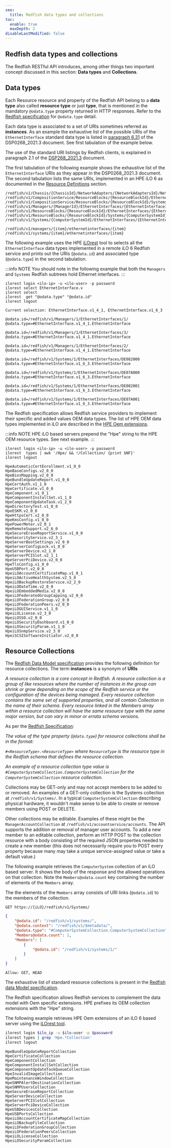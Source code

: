 ```yaml
---
seo:
  title: Redfish data types and collections
toc:
  enable: true
  maxDepth: 2
disableLastModified: false
---
```


## Redfish data types and collections

The Redfish RESTful API introduces, among other things two important concept
 discussed in this section: **Data types** and **Collections**.

## Data types

Each Resource resource and property of the Redfish API belong to a
**data type** also called **resource type** or just **type**, that is
mentioned in the mandatory `@odata.type` property returned in HTTP responses.
Refer to the
<a href="https://www.dmtf.org/sites/default/files/standards/documents/DSP0266_1.6.0.pdf" target="_blank">
Redfish specification</a> for `@odata.type` detail.

Each data type is associated to a set of URIs sometimes referred as
**instances**. As an example the exhaustive list of the possible URIs of
the `EthernetInterface` standard data type is listed in
<a href="https://www.dmtf.org/sites/default/files/standards/documents/DSP0268_2021.3.pdf" target="_blank">
paragraph 6.31</a>
of the DSP0268_2021.3 document. See first tabulation of the example below.

The use of the standard URI listings by Redfish clients, is explained
in paragraph 2.1 of the
<a href="https://www.dmtf.org/sites/default/files/standards/documents/DSP0268_2021.3.pdf" target="_blank">DSP268_2021.3</a>
document.

The first tabulation of the following example shows the exhaustive list
of the `EthernetInterface` URIs as they appear in the DSP0268\_2021.3 document.
The second tabulation lists the same URIs, implemented in an HPE iLO 6
as documented in the
[Resource Definitions](/docs/redfishservices/ilos/{{process.env.LATEST_ILO_GEN_VERSION}}/{{process.env.LATEST_ILO_GEN_VERSION}}_{{process.env.LATEST_FW_VERSION}}/{{process.env.LATEST_ILO_GEN_VERSION}}_network_resourcedefns{{process.env.LATEST_FW_VERSION}}/#ethernetinterface)
section.

```text Standard EthernetInterface URIs
/redfish/v1/Chassis/{ChassisId}/NetworkAdapters/{NetworkAdaptersId}/NetworkDeviceFunctions/{NetworkDeviceFunctionId}/EthernetInterfaces/{EthernetInterfaceId}
/redfish/v1/CompositionService/ResourceBlocks/{ResourceBlockId}/EthernetInterfaces/{EthernetInterfaceId}
/redfish/v1/CompositionService/ResourceBlocks/{ResourceBlockId}/Systems/{ComputerSystemId}/EthernetInterfaces/{EthernetInterfaceId}
/redfish/v1/Managers/{ManagerId}/EthernetInterfaces/{EthernetInterfaceId}
/redfish/v1/ResourceBlocks/{ResourceBlockId}/EthernetInterfaces/{EthernetInterfaceId}
/redfish/v1/ResourceBlocks/{ResourceBlockId}/Systems/{ComputerSystemId}/EthernetInterfaces/{EthernetInterfaceId}
/redfish/v1/Systems/{ComputerSystemId}/EthernetInterfaces/{EthernetInterfaceId}
```

```text iLO 6 documented EthernetInteface URIs
/redfish/v1/managers/{item}/ethernetinterfaces/{item}
/redfish/v1/systems/{item}/ethernetinterfaces/{item}
```

The following example uses the HPE
<a href="https://www.hpe.com/info/resttool/" target="_blank">iLOrest</a>
tool to selects all the `EthernetInterface` data types implemented
in a remote iLO 6 Redfish service and prints out the URIs (`@odata.id`)
and associated type (`@odata.type`) in the second tabulation.

:::info NOTE
You should note in the following example that both
the `Managers` and `Systems` Redfish subtrees hold Ethernet interfaces.
:::

```shell iLOrest query
ilorest login <ilo-ip> -u <ilo-user> -p password
ilorest select EthernetInterface.v
ilorest select
ilorest  get "@odata.type" "@odata.id"
ilorest logout 
```

```shell iLOrest response output
Current selection: EthernetInterface.v1_4_1, EthernetInterface.v1_6_3

@odata.id=/redfish/v1/Managers/1/EthernetInterfaces/1/
@odata.type=#EthernetInterface.v1_4_1.EthernetInterface

@odata.id=/redfish/v1/Managers/1/EthernetInterfaces/3/
@odata.type=#EthernetInterface.v1_4_1.EthernetInterface

@odata.id=/redfish/v1/Managers/1/EthernetInterfaces/2/
@odata.type=#EthernetInterface.v1_4_1.EthernetInterface

@odata.id=/redfish/v1/Systems/1/EthernetInterfaces/DE082000
@odata.type=#EthernetInterface.v1_6_3.EthernetInterface

@odata.id=/redfish/v1/Systems/1/EthernetInterfaces/DE07A000
@odata.type=#EthernetInterface.v1_6_3.EthernetInterface

@odata.id=/redfish/v1/Systems/1/EthernetInterfaces/DE082001
@odata.type=#EthernetInterface.v1_6_3.EthernetInterface

@odata.id=/redfish/v1/Systems/1/EthernetInterfaces/DE07A001
@odata.type=#EthernetInterface.v1_6_3.EthernetInterface

```

The Redfish specification allows Redfish service providers to
implement their specific and added values OEM data types. The list
of HPE OEM data types implemented in iLO are described in the
[HPE Oem extensions](/docs/redfishservices/ilos/{{process.env.LATEST_ILO_GEN_VERSION}}/{{process.env.LATEST_ILO_GEN_VERSION}}_{{process.env.LATEST_FW_VERSION}}/{{process.env.LATEST_ILO_GEN_VERSION}}_hpe_resourcedefns{{process.env.LATEST_FW_VERSION}}/).

:::info NOTE
HPE iLO based servers prepend the "Hpe" string to the
HPE OEM resource types. See next example.
:::

```text Retrieve Oem/Hpe data types with iLOrest
ilorest login <ilo-ip> -u <ilo-user> -p password
ilorest  types | awk '/Hpe/ && !/Collection/ {print $NF}'
ilorest logout
```

```text iLOrest output
HpeAutomaticCertEnrollment.v1_0_0
HpeBaseConfigs.v2_0_0
HpeBiosMapping.v2_0_0
HpeBundleUpdateReport.v1_0_0
HpeCertAuth.v1_1_0
HpeCertificate.v1_0_0
HpeComponent.v1_0_1
HpeComponentInstallSet.v1_1_0
HpeComponentUpdateTask.v1_2_0
HpeDirectoryTest.v1_0_0
HpeESKM.v2_0_0
HpeHttpsCert.v2_0_0
HpeKmsConfig.v1_0_0
HpePowerMeter.v2_0_1
HpeRemoteSupport.v2_6_0
HpeSecureEraseReportService.v1_0_0
HpeSecurityService.v2_3_1
HpeServerBootSettings.v2_0_0
HpeServerConfigLock.v1_0_0
HpeServerDevice.v2_1_0
HpeServerPCISlot.v2_1_1
HpeServerPciDevice.v2_0_0
HpeTlsConfig.v1_0_0
HpeUSBPort.v2_0_0
HpeiLOAccountCertificateMap.v1_0_1
HpeiLOActiveHealthSystem.v2_5_0
HpeiLOBackupRestoreService.v2_2_0
HpeiLODateTime.v2_0_0
HpeiLOEmbeddedMedia.v2_0_0
HpeiLOFederatedGroupCapping.v2_0_0
HpeiLOFederationGroup.v2_0_0
HpeiLOFederationPeers.v2_0_0
HpeiLOGUIService.v1_1_0
HpeiLOLicense.v2_3_0
HpeiLOSSO.v2_0_0
HpeiLOSecurityDashboard.v1_0_0
HpeiLOSecurityParam.v1_1_0
HpeiLOSnmpService.v2_3_0
HpeiSCSISoftwareInitiator.v2_0_0
```

## Resource Collections

The <a href="https://www.dmtf.org/sites/default/files/standards/documents/DSP0268_2021.3.pdf" target="_blank">
Redfish Data Model specification</a> provides the following definition
for resource collections. The term **instances** is a synonym of **URIs**

_A resource collection is a core concept in Redfish. A resource collection
is a group of like resources where the number of instances in the group
can shrink or grow depending on the scope of the Redfish service or the
configuration of the devices being managed. Every resource collection
contains the same set of supported properties, and all contain Collection
in the name of their schema. Every resource linked in the Members array
within a resource collection will have the same resource type with the
same major version, but can vary in minor or errata schema versions._

As per the <a href="https://www.dmtf.org/sites/default/files/standards/documents/DSP0266_1.6.0.pdf" target="_blank"> Redfish Specification</a>:

_The value of the type property (`@data.type`) for
resource collections shall be in the format:_

_`#<ResourceType>.<ResourceType>` where `ResourceType` is
the resource type in the Redfish schema that defines the resource collection._

_An example of a resource collection type value is
`#ComputerSystemCollection.ComputerSystemCollection` for the
`ComputerSystemCollection` resource collection._

Collections may be GET-only and may not accept members to be added
to or removed. An examples of a GET-only collection is the Systems collection
at `/redfish/v1/Systems/`. In a typical `ComputerSystemCollection` describing
physical hardware, it wouldn't make sense to be able to create or remove
members using POST or DELETE.

Other collections may be editable. Examples of these might be the
`ManagerAccountCollection` at `/redfish/v1/accountservice/accounts`.
The API supports the addition or removal of manager user accounts.
To add a new member to an editable collection, perform an HTTP POST
to the collection resource with a body consisting of the required JSON
properties needed to create a new member (this does not necessarily
require you to POST every property because many may take a unique
service-assigned value or take a default value.)

The following example retrieves the `ComputerSystem` collection of
an iLO based server. It shows the body of the response and the
allowed operations on that collection. Note the `Members@odata.count`
key containing the number of elements of the `Members` array.

The the elements of the `Members`  array consists of URI links
(`@odata.id`) to the members of the collection.

```text GET request
GET https://{iLO}/redfish/v1/Systems/
```

```json response body
{
    "@odata.id": "/redfish/v1/systems/",
    "@odata.context": "/redfish/v1/$metadata/",
    "@odata.type": "#ComputerSystemCollection.ComputerSystemCollection",
    "Members@odata.count": 1,
    "Members": [
        {
            "@odata.id": "/redfish/v1/systems/1/"
        }
    ]
}
```

```text Allow response header
Allow: GET, HEAD
```

The exhaustive list of standard resource collections is present in the
<a href="https://www.dmtf.org/sites/default/files/standards/documents/DSP0268_2021.3.pdf" target="_blank">
Redfish data Model specification</a>.

The Redfish specification allows Redfish services to complement the
data model with Oem specific extensions. HPE prefixes its OEM
collection extensions with the "Hpe" string.

The following example retrieves HPE Oem extensions of an iLO 6 based
server using the
<a href="https://www.hpe.com/info/resttool" target="_blank">iLOrest tool</a>.

```bash iLOrest request
ilorest login $ilo_ip -u $ilo-user -p $password
ilorest types | grep 'Hpe.*Collection'
ilorest logout
```

```text Output
HpeBundleUpdateReportCollection
HpeCertificateCollection
HpeComponentCollection
HpeComponentInstallSetCollection
HpeComponentUpdateTaskQueueCollection
HpeInvalidImageCollection
HpeMaintenanceWindowCollection
HpeSNMPAlertDestinationCollection
HpeSNMPUsersCollection
HpeSecureEraseReportCollection
HpeServerDeviceCollection
HpeServerPCISlotCollection
HpeServerPciDeviceCollection
HpeUSBDevicesCollection
HpeUSBPortsCollection
HpeiLOAccountCertificateMapCollection
HpeiLOBackupFileCollection
HpeiLOFederationGroupCollection
HpeiLOFederationPeersCollection
HpeiLOLicenseCollection
HpeiLOSecurityParamCollection
```
